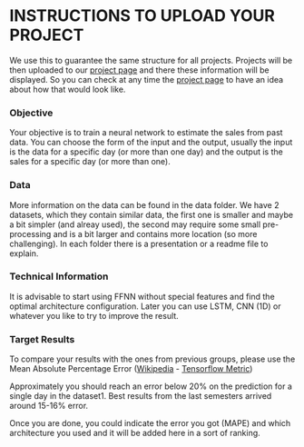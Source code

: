 # INSTRUCTIONS TO UPLOAD YOUR PROJECT

We use this to guarantee the same structure for all projects.
Projects will be then uploaded to our [project page](https://opencampus-sh.github.io/oc-ml-projects/) and there these information will be displayed.
So you can check at any time the [project page](https://opencampus-sh.github.io/oc-ml-projects/) to have an idea about how that would look like.

### Objective

Your objective is to train a neural network to estimate the sales from past data. You can choose the form of the input and the output, usually the input is the data for a specific day (or more than one day) and the output is the sales for a specific day (or more than one).

### Data

More information on the data can be found in the data folder.
We have 2 datasets, which they contain similar data, the first one is smaller and maybe a bit simpler (and alreay used), the second may require some small pre-processing and is a bit larger and contains more location (so more challenging).
In each folder there is a presentation or a readme file to explain.

### Technical Information

It is advisable to start using FFNN without special features and find the optimal architecture configuration. Later you can use LSTM, CNN (1D) or whatever you like to try to improve the result.

### Target Results

To compare your results with the ones from previous groups, please use the Mean Absolute Percentage Error ([Wikipedia](https://en.wikipedia.org/wiki/Mean_absolute_percentage_error) - [Tensorflow Metric](https://www.tensorflow.org/api_docs/python/tf/keras/metrics/MeanAbsolutePercentageError))

Approximately you should reach an error below 20% on the prediction for a single day in the dataset1. Best results from the last semesters arrived around 15-16% error.

Once you are done, you could indicate the error you got (MAPE) and which architecture you used and it will be added here in a sort of ranking.

